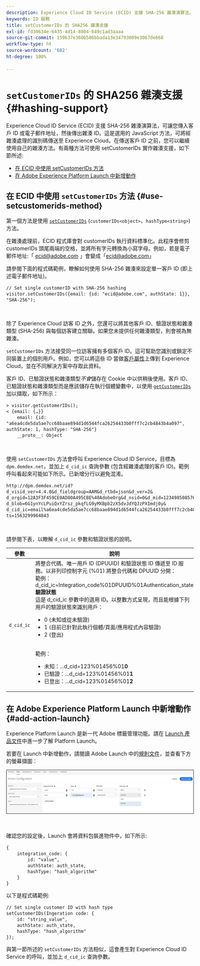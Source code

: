 ```yaml
---
description: Experience Cloud ID Service (ECID) 支援 SHA-256 雜湊演算法，可讓您傳入客戶 ID 或電子郵件地址，然後傳出雜湊 ID。這是選用的 JavaScript 方法，可將經雜湊處理的識別碼傳送至 Experience Cloud。在傳送客戶 ID 之前，您可以繼續使用自己的雜湊方法。
keywords: ID 服務
title: setCustomerIDs 的 SHA256 雜湊支援
exl-id: fd30634e-6435-4d14-8804-649c1ad3aaaa
source-git-commit: 159b37e360b586bbada13e34793009e3067de668
workflow-type: ht
source-wordcount: '602'
ht-degree: 100%

---
```


# `setCustomerIDs` 的 SHA256 雜湊支援  {#hashing-support}

Experience Cloud ID Service (ECID) 支援 SHA-256 雜湊演算法，可讓您傳入客戶 ID 或電子郵件地址，然後傳出雜湊 ID。這是選用的 JavaScript 方法，可將經雜湊處理的識別碼傳送至 Experience Cloud。在傳送客戶 ID 之前，您可以繼續使用自己的雜湊方法。有兩種方法可使用 setCustomerIDs 實作雜湊支援，如下節所述:

* [在 ECID 中使用 setCustomerIDs 方法](/help/reference/hashing-support.md#use-setcustomerids-method)
* [在 Adobe Experience Platform Launch 中新增動作](/help/reference/hashing-support.md#add-action-launch)

## 在 ECID 中使用 `setCustomerIDs` 方法 {#use-setcustomerids-method}

第一個方法是使用 [`setCustomerIDs`](/help/library/get-set/setcustomerids.md) (`customerIDs<object>`、`hashType<string>`) 方法。

在雜湊處理前，ECID 程式庫會對 customerIDs 執行資料標準化。此程序會修剪 customerIDs 頭尾兩端的空格，並將所有字元轉換為小寫字母。例如，若是電子郵件地址:「 ecid@adobe.com 」會變成「ecid@adobe.com」

請參閱下面的程式碼範例，瞭解如何使用 SHA-256 雜湊來設定單一客戶 ID (即上述電子郵件地址)。

```
// Set single customerID with SHA-256 hashing
visitor.setCustomerIDs({email: {id: "ecid@adobe.com", authState: 1}}, "SHA-256");
```

<br>

除了 Experience Cloud 訪客 ID 之外，您還可以將其他客戶 ID、驗證狀態和雜湊類型 (SHA-256) 與每個訪客建立關聯。如果您未提供任何雜湊類型，則會視為無雜湊。

`setCustomerIDs` 方法接受同一位訪客擁有多個客戶 ID。這可幫助您識別或鎖定不同裝置上的個別用戶。例如，您可以將這些 ID 當做[客戶屬性](https://experienceleague.adobe.com/docs/core-services/interface/customer-attributes/attributes.html?lang=zh-Hant??lang=zh-Hant)上傳到 Experience Cloud，並在不同解決方案中存取此資料。

客戶 ID、已驗證狀態和雜湊類型&#x200B;*不會*&#x200B;儲存在 Cookie 中以供稍後使用。客戶 ID、已驗證狀態和雜湊類型而是應該儲存在執行個體變數中，以使用 [`getCustomerIDs`](/help/library/get-set/getcustomerids.md) 加以擷取，如下所示：

```
> visitor.getCustomerIDs();
< {email: {…}}
    email: {id: "a6ea4cde5da5ae7cc68baae894d1d6544fca26254433b0fff7c2cb4843b4a097", authState: 1, hashType: "SHA-256"}
    __proto__: Object
```

<br>

使用 `setCustomerIDs` 方法會呼叫 Experience Cloud ID Service，目標為 `dpm.demdex.net`，並加上 `d_cid_ic` 查詢參數 (包含經雜湊處理的客戶 ID)。範例呼叫看起來可能如下所示。已新增分行以避免混淆。

```
http://dpm.demdex.net/id?d_visid_ver=4.4.0&d_fieldgroup=AAM&d_rtbd=json&d_ver=2&
d_orgid=12A3F3F459CE0AD80A495CBE%40AdobeOrg&d_nsid=0&d_mid=12349850857640731290890207735189050123&
d_blob=6G1ynYcLPuiQxYZrsz_pkqfLG9yMXBpb2zX5dvJdYQJzPXImdj0y&
d_cid_ic=email%a6ea4cde5da5ae7cc68baae894d1d6544fca26254433b0fff7c2cb4843b4a097%011&
ts=1563299964843
```

<br>

請參閱下表，以瞭解 `d_cid_ic` 參數和驗證狀態的說明。

| 參數 | 說明 |
|------------|----------|
| `d_cid_ic` | 將整合代碼、唯一用戶 ID (DPUUID) 和驗證狀態 ID 傳遞至 ID 服務。以非列印控制字元 (%01</code>) 將整合代碼和 DPUUID 分開：<br>範例：d_cid_ic=Integration_code%01DPUUID%01Authentication_state</code> <br> <b>驗證狀態</b> <br> 這是 d_cid_ic 參數中的選用 ID。以整數方式呈現，而且能根據下列用戶的驗證狀態來識別用戶：<br> <ul><li>0 (未知或從未驗證)</li><li>1 (目前已針對此執行個體/頁面/應用程式內容驗證)</li><li>2 (登出)</li></ul> <br> 範例：<br> <ul><li>未知：...d_cid=123%01456%01<b>0</b></li><li>已驗證：...d_cid=123%01456%01<b>1</b></li><li>已登出：...d_cid=123%01456%01<b>2</b></li></ul> |

## 在 Adobe Experience Platform Launch 中新增動作 {#add-action-launch}

Experience Platform Launch 是新一代 Adobe 標籤管理功能。請在 [Launch 產品文件](https://experienceleague.adobe.com/docs/experience-platform/tags/home.html)中進一步了解 Platform Launch。

若要在 Launch 中新增動作，請閱讀 Adobe Launch 中的[規則文件](https://experienceleague.adobe.com/docs/experience-platform/tags/ui/rules.html)，並查看下方的螢幕擷圖：

![](/help/reference/assets/hashing-support.png)

<br>

確認您的設定後，Launch 會將資料包裝進物件中，如下所示:

```
{
    integration_code: {
        id: "value",
        authState: auth_state,
        hashType: "hash_algorithm"
    }
}
```

以下是程式碼範例:

```
// Set single customer ID with hash type
setCustomerIDs(Ingeration code: {
    id: "string_value",
    authState: auth_state,
    hashType: "hash_algorithm"
});
```

與第一節所述的 `setCustomerIDs` 方法相似，這會產生對 Experience Cloud ID Service 的呼叫，並加上 `d_cid_ic` 查詢參數。
